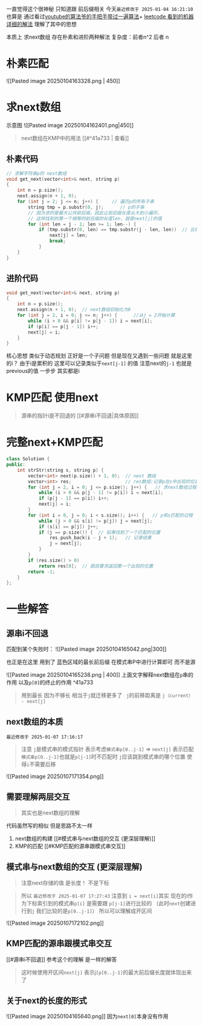 
一直觉得这个很神秘 只知道跟 前后缀相关
今天`最近修改于 2025-01-04 16:21:10` 也算是 通过看过[youtube的算法爷的手把手带过一遍算法](https://www.youtube.com/watch?v=V5-7GzOfADQ)+ [leetcode 看到的机器详细的解法](https://leetcode.cn/problems/find-the-index-of-the-first-occurrence-in-a-string/solutions/2600821/kan-bu-dong-ni-da-wo-kmp-suan-fa-chao-qi-z1y0/?envType=study-plan-v2&envId=top-interview-150)   理解了其中的思想

本质上 求next数组 存在朴素和进阶两种解法 复杂度：前者n^2  后者 n



# 朴素匹配
![[Pasted image 20250104163328.png | 450]]


# 求next数组
示意图
![[Pasted image 20250104162401.png|450]]

> next数组在KMP中的用法 [[#^41a733 | 查看]]

## 朴素代码
```cpp
// 求解字符串p的 next数组
void get_next(vector<int>& next, string p)
{
    int n = p.size();
    next.assign(n + 1, 0);	
    for (int j = 2; j <= n; j++) {     // 遍历p的所有子串
        string tmp = p.substr(0, j);      // p的子串
        // 因为求的是最大公共前后缀，因此让前后缀长度从大到小遍历，
        // 这样找到的第一个相等的前后缀的长度len，就是next[j]的值
        for (int len = j - 1; len >= 1; len--) {
            if (tmp.substr(0, len) == tmp.substr(j - len, len))  // 比较p的子串的前后缀是否相等
                next[j] = len;
                break;
            }	
    }
}
```

## 进阶代码
```cpp
void get_next(vector<int>& next, string p)
{
    int n = p.size();
    next.assign(n + 1, 0);  // next数组初始化为0
    for (int j = 2, i = 0; j <= n; j++) {      //从j = 2开始计算
        while (i > 0 && p[i] != p[j - 1]) i = next[i];
        if (p[i] == p[j - 1]) i++;				 
        next[j] = i;			
    }
}

```

核心思想 类似于动态规划
正好是一个子问题
但是现在又遇到一些问题   就是这里的i？
由于i是累积的  这里可以记录类似于`next[j-1]` 的值 
注意next的`j-1` 也就是previous的值   一步步 其实都是i



# KMP匹配 使用next

>源串的指针i是不回退的 [[#源串i不回退|具体原因]]



# 完整next+KMP匹配
```cpp
class Solution {
public:
    int strStr(string s, string p) {
        vector<int> next(p.size() + 1, 0);  // next 数组 
        vector<int> res;		            // res数组:记录p在s中出现的位置下标
        for (int j = 2, i = 0; j <= p.size(); j++) {   // 求next数组过程
            while (i > 0 && p[j - 1] != p[i]) i = next[i];
            if (p[j - 1] == p[i]) i++;
            next[j] = i;
        }
        for (int i = 0, j = 0; i < s.size(); i++) {   // p和s匹配的过程
            while (j > 0 && s[i] != p[j]) j = next[j];
            if (s[i] == p[j]) j++;
            if (j == p.size()) {  // 如果找到了一个匹配的位置
                res.push_back(i - j + 1);   // 记录结果
                j = next[j];
            }
        }
        if (res.size() > 0)
            return res[0];  // 题目要求返回第一个出现的位置
        return -1;
    }
};


```




# 一些解答


## 源串i不回退
匹配到某个失败时：
![[Pasted image 20250104165042.png|300]]

也正是在这里 用到了 蓝色区域的最长前后缀 在模式串P中进行计算即可  而不是源

![[Pasted image 20250104165238.png | 400]]
上面文字解释next数组在`p`串的作用 以及`p[0]`的终止的作用 ^41a733
 > 用到最长  因为不够长  相当于`j`就迁移更多了 ` j`的前移距离是 `j（current） - next[j]`

## next数组的本质  
`最近修改于 2025-01-07 17:16:17`
> 注意 `j`是模式串的模式指针  表示考虑`模式串p[0..j-1]` => `next[j]` 表示匹配`模式串p[0..j-1]`也就是`p[j-1]`时不匹配时 `j`应该跳到模式串的哪个位置  使得`i`不需要后移

![[Pasted image 20250107171354.png]]


## 需要理解两层交互
>其实也是next数组的理解


代码虽然写的相似  但是思路不太一样
1. next数组的构建 [[#模式串与next数组的交互 (更深层理解)]]
2. KMP的匹配 [[#KMP匹配的源串跟模式串交互]]
## 模式串与next数组的交互  (更深层理解)

>注意next存储的值 是长度！  不是下标

> 所以 `最近修改于 2025-01-07 17:27:43` 注意到 `i = next[i]`其实 现在的i作为下标索引到的模式串`p[i]`  是需要跟 `p[j-1]`进行比较的 （此时`next`创建进行到`j` 我们比较的是`p[0..j-1]`）  所以可以理解成开区间

![[Pasted image 20250107172102.png]]

## KMP匹配的源串跟模式串交互

[[#源串i不回退]] 参考这个的理解  是一样的解答

> 这时候使用开区间`next[j]` 表示j`[p[0..j-1]`的最大前后缀长度就体现出来了 

## 关于next的长度的形式
![[Pasted image 20250104165640.png]]
因为`next[0]`本身没有作用
